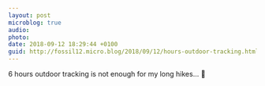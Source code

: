 ```yaml
---
layout: post
microblog: true
audio: 
photo: 
date: 2018-09-12 18:29:44 +0100
guid: http://fossil12.micro.blog/2018/09/12/hours-outdoor-tracking.html
---
```

6 hours outdoor tracking is not enough for my long hikes... 🤔
